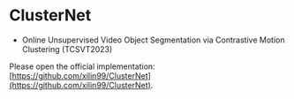 # ClusterNet
- Online Unsupervised Video Object Segmentation via Contrastive Motion Clustering (TCSVT2023)

Please open the official implementation: [https://github.com/xilin99/ClusterNet](https://github.com/xilin99/ClusterNet).
